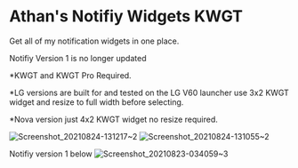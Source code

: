 # Athan's Notifiy Widgets KWGT
Get all of my notification widgets in one place. 

Notifiy Version 1 is no longer updated 

*KWGT and KWGT Pro Required.

*LG versions are built for and tested on the LG V60 launcher use 3x2 KWGT widget and resize to full width before selecting.

*Nova version just 4x2 KWGT widget no resize required.

![Screenshot_20210824-131217~2](https://user-images.githubusercontent.com/89379668/130660685-68afa484-13eb-43e6-ab08-ddf5583775be.png)
![Screenshot_20210824-131055~2](https://user-images.githubusercontent.com/89379668/130660704-597d3830-bbc3-41b8-a194-dd4a2cc541b9.png)

Notifiy version 1 below
![Screenshot_20210823-034059~3](https://user-images.githubusercontent.com/89379668/130410335-835293a2-a163-4a63-964f-b5683cb23e3a.png)

